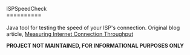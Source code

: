 ISPSpeedCheck<br/>
==========<br/>
<br/>
Java tool for testing the speed of your ISP's connection.  Original blog article, 
<a href="http://www.securitycurmudgeon.com/2012/11/measuring-internet-connection-throughput.html">Measuring Internet Connection Throughput</a>
<p/>
<b>PROJECT NOT MAINTAINED, FOR INFORMATIONAL PURPOSES ONLY</b>
